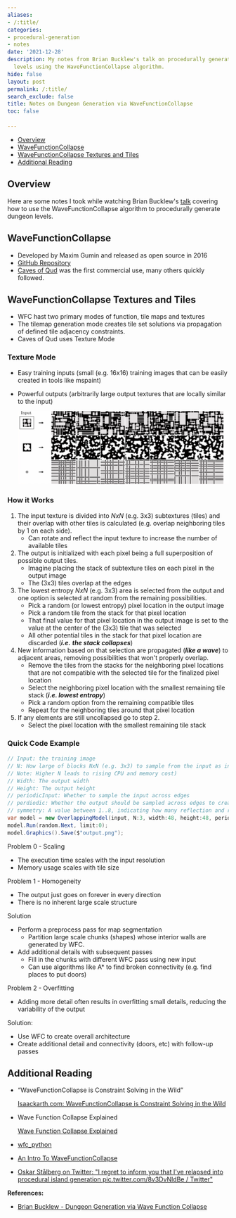 ```yaml
---
aliases:
- /:title/
categories:
- procedural-generation
- notes
date: '2021-12-28'
description: My notes from Brian Bucklew's talk on procedurally generating dungeon
  levels using the WaveFunctionCollapse algorithm.
hide: false
layout: post
permalink: /:title/
search_exclude: false
title: Notes on Dungeon Generation via WaveFunctionCollapse
toc: false

---
```


* [Overview](#overview)
* [WaveFunctionCollapse](#wavefunctioncollapse)
* [WaveFunctionCollapse Textures and Tiles](#wavefunctioncollapse-textures-and-tiles)
* [Additional Reading](#additional-reading)



## Overview

Here are some notes I took while watching Brian Bucklew's [talk](https://www.youtube.com/watch?v=fnFj3dOKcIQ) covering how to use the WaveFunctionCollapse algorithm to procedurally generate dungeon levels.


## WaveFunctionCollapse

- Developed by Maxim Gumin and released as open source in 2016
- [GitHub Repository](https://github.com/mxgmn/WaveFunctionCollapse)
- [Caves of Qud](https://www.cavesofqud.com/) was the first commercial use, many others quickly followed.

## WaveFunctionCollapse Textures and Tiles

- WFC hast two primary modes of function, tile maps and textures
- The tilemap generation mode creates tile set solutions via propagation of defined tile adjacency constraints.
- Caves of Qud uses Texture Mode

### Texture Mode

- Easy training inputs (small (e.g. 16x16) training images that can be easily created in tools like mspaint)
- Powerful outputs (arbitrarily large output textures that are locally similar to the input)
  
    ![wfc-texture-mode-example_2.png](..\images\notes-dungeon-generation-via-wavefunctioncollapse/wfc-texture-mode-example_2.png)
    

### How it Works

1. The input texture is divided into $NxN$ (e.g. 3x3) subtextures (tiles) and their overlap with other tiles is calculated (e.g. overlap neighboring tiles by 1 on each side).
    - Can rotate and reflect the input texture to increase the number of available tiles
2. The output is initialized with each pixel being a full superposition of possible output tiles.
    - Imagine placing the stack of subtexture tiles on each pixel in the output image
    - The (3x3) tiles overlap at the edges
3. The lowest entropy $NxN$ (e.g. 3x3) area is selected from the output and one option is selected at random from the remaining possibilities.
    - Pick a random (or lowest entropy) pixel location in the output image
    - Pick a random tile from the stack for that pixel location
    - That final value for that pixel location in the output image is set to the value at the center of the (3x3) tile that was selected
    - All other potential tiles in the stack for that pixel location are discarded (***i.e.*** ***the stack collapses***)
4. New information based on that selection are propagated (***like a wave***) to adjacent areas, removing possibilities that won't properly overlap.
    - Remove the tiles from the stacks for the neighboring pixel locations that are not compatible with the selected tile for the finalized pixel location
    - Select the neighboring pixel location with the smallest remaining tile stack (***i.e. lowest entropy***)
    - Pick a random option from the remaining compatible tiles
    - Repeat for the neighboring tiles around that pixel location
5. If any elements are still uncollapsed go to step 2.
    - Select the pixel location with the smallest remaining tile stack

### Quick Code Example

```csharp
// Input: the training image
// N: How large of blocks NxN (e.g. 3x3) to sample from the input as input patterns.
// Note: Higher N leads to rising CPU and memory cost)
// Width: The output width
// Height: The output height
// periodicInput: Whether to sample the input across edges
// perdiodic: Whether the output should be sampled across edges to create edge-wrapping output
// symmetry: A value between 1..8, indicating how many reflection and rotation symmetries should be sampled from the input
var model = new OverlappingModel(input, N:3, width:48, height:48, periodicInput:true, periodic:false, symmetry:8, ground: 0);
model.Run(random.Next, limit:0);
model.Graphics().Save($"output.png");
```

Problem 0 - Scaling

- The execution time scales with the input resolution
- Memory usage scales with tile size

Problem 1 - Homogeneity

- The output just goes on forever in every direction
- There is no inherent large scale structure

Solution

- Perform a preprocess pass for map segmentation
    - Partition large scale chunks (shapes) whose interior walls are generated by WFC.
- Add additional details with subsequent passes
    - Fill in the chunks with different WFC pass using new input
    - Can use algorithms like A* to find broken connectivity (e.g. find places to put doors)

Problem 2 - Overfitting

- Adding more detail often results in overfitting small details, reducing the variability of the output

Solution:

- Use WFC to create overall architecture
- Create additional detail and connectivity (doors, etc) with follow-up passes

## Additional Reading

- “WaveFunctionCollapse is Constraint Solving in the Wild”
  
    [Isaackarth.com: WaveFunctionCollapse is Constraint Solving in the Wild](https://isaackarth.com/papers/wfc_is_constraint_solving_in_the_wild/)
    
- Wave Function Collapse Explained
  
    [Wave Function Collapse Explained](https://www.boristhebrave.com/2020/04/13/wave-function-collapse-explained/)
    
- [wfc_python](https://github.com/ikarth/wfc_python)
- [An Intro To
    WaveFunctionCollapse](https://creativecoding.soe.ucsc.edu/courses/cmpm202_w20/slides/W2_Tues_Karth_WaveFunctionCollapse.pdf)

- [Oskar Stålberg on Twitter: "I regret to inform you that I've relapsed into procedural island generation pic.twitter.com/8v3DvNldBe / Twitter"](https://twitter.com/OskSta/status/1447483550257799171)




**References:**

* [Brian Bucklew - Dungeon Generation via Wave Function Collapse](https://www.youtube.com/watch?v=fnFj3dOKcIQ)

